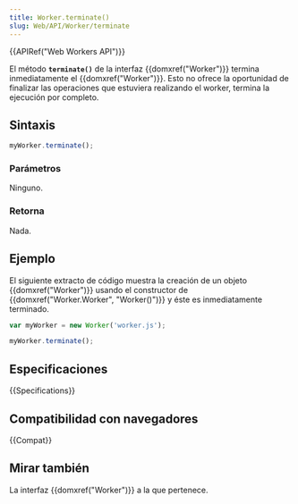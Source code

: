 ```yaml
---
title: Worker.terminate()
slug: Web/API/Worker/terminate
---
```


{{APIRef("Web Workers API")}}

El método **`terminate()`** de la interfaz {{domxref("Worker")}} termina inmediatamente el {{domxref("Worker")}}. Esto no ofrece la oportunidad de finalizar las operaciones que estuviera realizando el worker, termina la ejecución por completo.

## Sintaxis

```js
myWorker.terminate();
```

### Parámetros

Ninguno.

### Retorna

Nada.

## Ejemplo

El siguiente extracto de código muestra la creación de un objeto {{domxref("Worker")}} usando el constructor de {{domxref("Worker.Worker", "Worker()")}} y éste es inmediatamente terminado.

```js
var myWorker = new Worker('worker.js');

myWorker.terminate();
```

## Especificaciones

{{Specifications}}

## Compatibilidad con navegadores

{{Compat}}

## Mirar también

La interfaz {{domxref("Worker")}} a la que pertenece.
